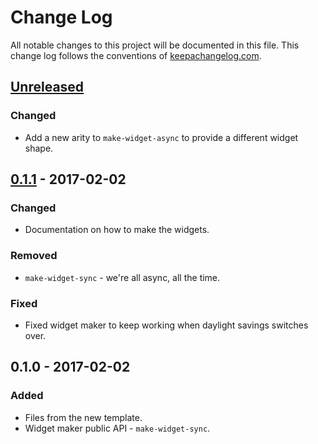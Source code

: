 # Change Log
All notable changes to this project will be documented in this file. This change log follows the conventions of [keepachangelog.com](http://keepachangelog.com/).

## [Unreleased]
### Changed
- Add a new arity to `make-widget-async` to provide a different widget shape.

## [0.1.1] - 2017-02-02
### Changed
- Documentation on how to make the widgets.

### Removed
- `make-widget-sync` - we're all async, all the time.

### Fixed
- Fixed widget maker to keep working when daylight savings switches over.

## 0.1.0 - 2017-02-02
### Added
- Files from the new template.
- Widget maker public API - `make-widget-sync`.

[Unreleased]: https://github.com/your-name/zero-two-five/compare/0.1.1...HEAD
[0.1.1]: https://github.com/your-name/zero-two-five/compare/0.1.0...0.1.1
